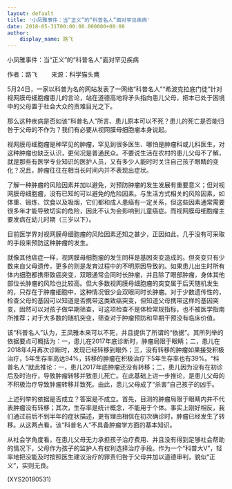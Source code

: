 ```yaml
---
layout: default
title: '小凤雅事件：当“正义”的“科普名人”面对罕见疾病'
date: 2018-05-31T00:00:00.000000+08:00
author:
    display_name: 路飞
---
```


小凤雅事件：当“正义”的“科普名人”面对罕见疾病

作者：路飞 　　来源：科学猫头鹰

5月24日，一家以科普为名的网站发表了一网络“科普名人”“希波克拉底门徒”针对视网膜母细胞瘤患儿的言论，站在道德高地将矛头指向患儿父母，把本已处于困境中的父母置于社会大众的责难目光之下。

那么这种疾病是否如该“科普名人”所言、患儿原本可以不死？患儿的死亡是否能归咎于父母的不作为？我们有必要从视网膜母细胞瘤本身说起。

视网膜母细胞瘤是种罕见的肿瘤，罕见到很多医生、哪怕是肿瘤科或儿科医生，对这种肿瘤也缺乏认识，更何况是普通民众。不要说生活在农村的患儿父母不了解，就是那些有医学专业知识的医护人员，又有多少人能时时关注自己孩子眼睛的变化？况且，肿瘤往往在相当长时间内并不表现出症状。

了解一种肿瘤的风险因素并加以避免，对预防肿瘤的发生发展有重要意义；但对视网膜母细胞瘤，没有已知的可以避免的危险因素。与生活方式相关的风险因素，如体重、锻炼、饮食以及吸烟，它们都和成人患癌有一定关系，但这些因素通常需要很多年才能导致切实的危险，因此不认为会影响到儿童癌症。而视网膜母细胞瘤主要发病在幼儿时期（三岁以下）。

目前医学界对视网膜母细胞瘤的风险因素还知之甚少，正因如此，几乎没有可采取的手段来预防这种肿瘤的发生。

就像其他癌症一样，视网膜母细胞瘤的发生同样是基因突变造成的。但突变只有少数来自父母遗传，更多的则是发育过程中的不明原因导致的。如果患儿出生时所有体内细胞都携带致癌突变，双眼通常会同时长肿瘤，并且除了眼部肿瘤，身体其他部位长肿瘤的风险也比较高。但大多数视网膜母细胞瘤的突变属于后天随机发生的，只存在于肿瘤细胞中，这种情况很少会双眼同时长肿瘤。对于少数遗传性的，检查父母的基因可以知道是否携带这类致癌突变，但知道父母携带这样的基因突变，固然可以对孩子做早期筛查，可这项检查不是体检常规指标，也不被医学指南所推荐；对于大多数的随机突变，筛查对于肿瘤预防和早期干预没有临床价值。

该“科普名人”认为，王凤雅本来可以不死，并且提供了所谓的“依据”。其所列举的依据要点可概括为：一，患儿在2017年底诊断时，肿瘤局限于眼睛；二，患儿在2018年4月再次诊断时，发现已经转移到眼外；三，没有转移的肿瘤如果接受积极治疗，5年生存率高达94%，转移的肿瘤在积极治疗下5年生存率也有39%。“科普名人”就此推论：一，患儿2017年底肿瘤还没有转移；二，患儿因为没有在初诊后及时治疗，导致肿瘤转移并致患儿死亡。在此基础上进一步推论，是患儿父母的不积极治疗导致肿瘤转移并致死。由此，患儿父母成了“杀害”自己孩子的凶手。

上述列举的依据是否成立？答案是不成立。首先，目测的肿瘤局限于眼睛内并不代表肿瘤没有转移；其次，生存率是统计概念，不能用于个体。事实上刚好相反，我们通过前后不到半年的症状描述，更有理由相信在初次确诊时，肿瘤已经发生了转移。从这两点看，该“科普名人”不具备肿瘤学方面的基本知识。

从社会学角度看，在患儿父母无力承担孩子治疗费用、并且没有得到足够社会帮助的情况下，父母作为孩子的监护人有权利选择治疗手段。作为一个“科普大V”，轻率地把没能及时按照医生建议治疗的罪责归咎于父母并加以道德审判，貌似“正义”，实则无良。

(XYS20180531)

